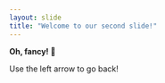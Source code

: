 ```yaml
---
layout: slide
title: "Welcome to our second slide!"
---
```

__Oh, fancy! :eyes:__

Use the left arrow to go back!
